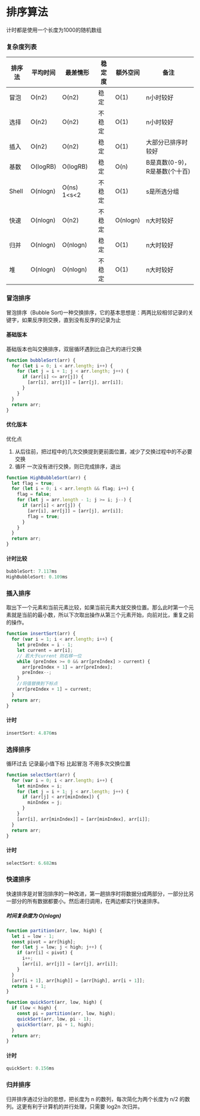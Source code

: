 # 排序算法

计时都是使用一个长度为1000的随机数组

### 复杂度列表

| 排序法 | 平均时间 | 最差情形    | 稳定度 | 额外空间 | 备注                          |
| ------ | -------- | ----------- | ------ | -------- | ----------------------------- |
| 冒泡   | O(n2)    | O(n2)       | 稳定   | O(1)     | n小时较好                     |
| 选择   | O(n2)    | O(n2)       | 不稳定 | O(1)     | n小时较好                     |
| 插入   | O(n2)    | O(n2)       | 稳定   | O(1)     | 大部分已排序时较好            |
| 基数   | O(logRB) | O(logRB)    | 稳定   | O(n)     | B是真数(0-9)，R是基数(个十百) |
| Shell  | O(nlogn) | O(ns) 1<s<2 | 不稳定 | O(1)     | s是所选分组                   |
| 快速   | O(nlogn) | O(n2)       | 不稳定 | O(nlogn) | n大时较好                     |
| 归并   | O(nlogn) | O(nlogn)    | 稳定   | O(1)     | n大时较好                     |
| 堆     | O(nlogn) | O(nlogn)    | 不稳定 | O(1)     | n大时较好                     |



### 冒泡排序

冒泡排序（Bubble Sort)一种交换排序，它的基本思想是：两两比较相邻记录的关键字，如果反序则交换，直到没有反序的记录为止

#### 基础版本

基础版本也叫交换排序，双层循环遇到比自己大的进行交换

```js
function bubbleSort(arr) {
  for (let i = 0; i < arr.length; i++) {
    for (let j = i + 1; j < arr.length; j++) {
      if (arr[i] <= arr[j]) {
        [arr[i], arr[j]] = [arr[j], arr[i]];
      }
    }
  }
  return arr;
}
```

#### 优化版本

优化点

1. 从后往前，把过程中的几次交换提到更前面位置，减少了交换过程中的不必要交换
2. 循环 一次没有进行交换，则已完成排序，退出

```js
function HighBubbleSort(arr) {
  let flag = true;
  for (let i = 0; i < arr.length && flag; i++) {
    flag = false;
    for (let j = arr.length - 1; j >= i; j--) {
      if (arr[i] < arr[j]) {
        [arr[i], arr[j]] = [arr[j], arr[i]];
        flag = true;
      }
    }
  }
  return arr;
}
```

#### 计时比较

```js
bubbleSort: 7.117ms
HighBubbleSort: 0.109ms
```



### 插入排序

取出下一个元素和当前元素比较，如果当前元素大就交换位置。那么此时第一个元素就是当前的最小数，所以下次取出操作从第三个元素开始，向前对比，重复之前的操作。

```js
function insertSort(arr) {
  for (var i = 1; i < arr.length; i++) {
    let preIndex = i - 1;
    let current = arr[i];
    // 若大于current 则右移一位
    while (preIndex >= 0 && arr[preIndex] > current) {
      arr[preIndex + 1] = arr[preIndex];
      preIndex--;
    }
    //将值替换到下标点
    arr[preIndex + 1] = current;
  }
  return arr;
}
```

#### 计时

```js
insertSort: 4.876ms
```



### 选择排序

循环过去 记录最小值下标 比起冒泡 不用多次交换位置

```js
function selectSort(arr) {
  for (var i = 0; i < arr.length; i++) {
    let minIndex = i;
    for (let j = i + 1; j < arr.length; j++) {
      if (arr[j] < arr[minIndex]) {
        minIndex = j;
      }
    }
    [arr[i], arr[minIndex]] = [arr[minIndex], arr[i]];
  }
  return arr;
}
```

#### 计时

```js
selectSort: 6.682ms
```





### 快速排序

快速排序是对冒泡排序的一种改进，第一趟排序时将数据分成两部分，一部分比另一部分的所有数据都要小。然后递归调用，在两边都实行快速排序。

##### 时间复杂度为 O(nlogn)

```js
function partition(arr, low, high) {
  let i = low - 1;
  const pivot = arr[high];
  for (let j = low; j < high; j++) {
    if (arr[i] < pivot) {
      i++;
      [arr[i], arr[j]] = [arr[j], arr[i]];
    }
  }
  [arr[i + 1], arr[high]] = [arr[high], arr[i + 1]];
  return i + 1;
}

function quickSort(arr, low, high) {
  if (low < high) {
    const pi = partition(arr, low, high);
    quickSort(arr, low, pi - 1);
    quickSort(arr, pi + 1, high);
  }
  return arr;
}
```

#### 计时

```js
quickSort: 0.156ms
```

### 归并排序

归并排序通过分治的思想，把长度为 n 的数列，每次简化为两个长度为 n/2 的数列。这更有利于计算机的并行处理，只需要 log2n 次归并。

